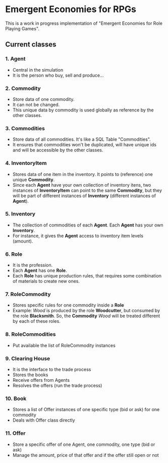 # Emergent Economies for RPGs
This is a work in progress implementation of "Emergent Economies for Role Playing Games".

## Current classes

### 1. Agent
- Central in the simulation
- It is the person who buy, sell and produce...
### 2. Commodity
- Store data of one commodity.
- It can not be changed.
- This unique data by commodity is used globally as reference by the other classes.
### 3. Commodities
- Store data of all commodities. It's like a SQL Table "Commodities". 
- It ensures that commodities won't be duplicated, will have unique ids and will be accessible by the other classes. 
### 4. InventoryItem
- Stores data of one item in the inventory. It points to (reference) one unique **Commodity**. 
- Since each **Agent** have your own collection of inventory itens, two instances of **InventoryItem** can point to the same **Commodity**, but they will be part of different instances of **Inventory** (different instances of **Agent**).
### 5. Inventory
- The collection of commodities of each **Agent**. Each **Agent** has your own **Inventory**.
- For instance, it gives the **Agent** access to inventory item levels (amount).
### 6. Role
- It is the profession.
- Each **Agent** has one **Role**.
- Each **Role** has unique production rules, that requires some combination of materials to create new ones.
### 7. RoleCommodity
- Stores specific rules for one commodity inside a **Role**
- Example: *Wood* is produced by the role **Woodcutter**, but consumed by the role **Blacksmith**. So, the **Commodity** *Wood* will be treated different by each of these roles.
### 8. RoleCommodities
- Put available the list of RoleCommodity instances
### 9. Clearing House
- It is the interface to the trade process
- Stores the books
- Receive offers from Agents
- Resolves the offers (run the trade process)
### 10. Book
- Stores a list of Offer instances of one specific type (bid or ask) for one commodity
- Deals with Offer class directly
### 11. Offer
- Store a specific offer of one Agent, one commodity, one type (bid or ask)
- Manage the amount, price of that offer and if the offer still open or not 


